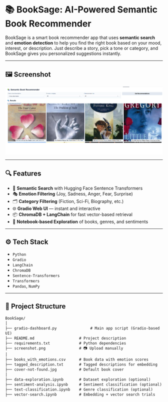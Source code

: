 # 📚 BookSage: AI-Powered Semantic Book Recommender

BookSage is a smart book recommender app that uses **semantic search** and **emotion detection** to help you find the right book based on your mood, interest, or description. Just describe a story, pick a tone or category, and BookSage gives you personalized suggestions instantly.

---

## 🖼 Screenshot


![App Screenshot](screenshot.png)

---

## 🔍 Features

- 🧠 **Semantic Search** with Hugging Face Sentence Transformers
- 🎭 **Emotion Filtering** (Joy, Sadness, Anger, Fear, Surprise)
- 🗂️ **Category Filtering** (Fiction, Sci-Fi, Biography, etc.)
- 🌐 **Gradio Web UI** — instant and interactive
- 📦 **ChromaDB + LangChain** for fast vector-based retrieval
- 🧪 **Notebook-based Exploration** of books, genres, and sentiments

---

## ⚙️ Tech Stack

- `Python`
- `Gradio`
- `LangChain`
- `ChromaDB`
- `Sentence-Transformers`
- `Transformers`
- `Pandas`, `NumPy`

---


## 📁 Project Structure

```text
BookSage/
│
├── gradio-dashboard.py               # Main app script (Gradio-based UI)
├── README.md                    # Project description
├── requirements.txt             # Python dependencies
├── screenshot.png               # 📷 Upload manually
│
├── books_with_emotions.csv      # Book data with emotion scores
├── tagged_description.txt       # Tagged descriptions for embedding
├── cover-not-found.jpg          # Default book cover
│
├── data-exploration.ipynb       # Dataset exploration (optional)
├── sentiment-analysis.ipynb     # Sentiment classification (optional)
├── text-classification.ipynb    # Genre classification (optional)
├── vector-search.ipynb          # Embedding + vector search trials

